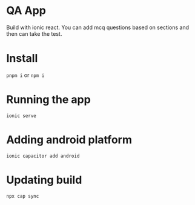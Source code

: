 # QA App

Build with ionic react. You can add mcq questions based on sections and then can take the test.

# Install

`pnpm i` or `npm i`

# Running the app

`ionic serve`

# Adding android platform

`ionic capacitor add android`

# Updating build

`npx cap sync`